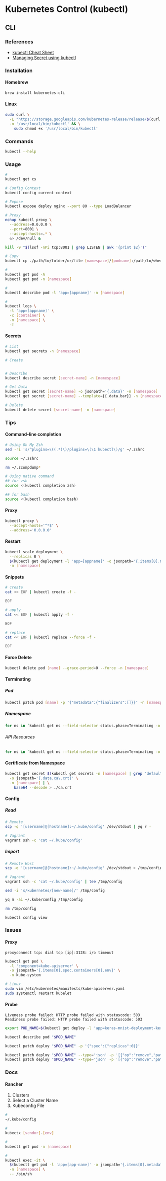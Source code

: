 # Kubernetes Control (kubectl)

<!--
https://github.com/nutellinoit/kubenvz
-->

## CLI

### References

- [kubectl Cheat Sheet](https://kubernetes.io/docs/reference/kubectl/cheatsheet/)
- [Managing Secret using kubectl](https://kubernetes.io/docs/tasks/configmap-secret/managing-secret-using-kubectl/)

### Installation

#### Homebrew

```sh
brew install kubernetes-cli
```

#### Linux

```sh
sudo curl \
  -L "https://storage.googleapis.com/kubernetes-release/release/$(curl -s https://storage.googleapis.com/kubernetes-release/release/stable.txt)/bin/linux/amd64/kubectl" \
  -o '/usr/local/bin/kubectl' && \
    sudo chmod +x '/usr/local/bin/kubectl'
```

### Commands

```sh
kubectl --help
```

### Usage

```sh
#
kubectl get cs

# Config Context
kubectl config current-context

# Expose
kubectl expose deploy nginx --port 80 --type LoadBalancer

# Proxy
nohup kubectl proxy \
  --address=0.0.0.0 \
  --port=8001 \
  --accept-hosts=.* \
  &> /dev/null &

kill -9 "$(lsof -nPi tcp:8001 | grep LISTEN | awk '{print $2}')"

# Copy
kubectl cp ./path/to/folder/or/file [namespace]/[podname]:/path/to/where/save

#
kubectl get pod -A
kubectl get pod -n [namespace]

#
kubectl describe pod -l 'app=[appname]' -n [namespace]

#
kubectl logs \
  -l 'app=[appname]' \
  -c [container] \
  -n [namespace] \
  -f
```

#### Secrets

```sh
# List
kubectl get secrets -n [namespace]

# Create


# Describe
kubectl describe secret [secret-name] -n [namespace]

# Get Data
kubectl get secret [secret-name] -o jsonpath='{.data}' -n [namespace] | jq .
kubectl get secret [secret-name] --template={{.data.bar}} -n [namespace] | base64 --decode

# Delete
kubectl delete secret [secret-name] -n [namespace]
```

### Tips

#### Command-line completion

```sh
# Using Oh My Zsh
sed -ri 's/^plugins=\((.*)\)/plugins=\(\1 kubectl\)/g' ~/.zshrc

source ~/.zshrc

rm ~/.zcompdump*

# Using native command
## for zsh
source <(kubectl completion zsh)

## for bash
source <(kubectl completion bash)
```

<!-- ####

```sh
kubectl exec -it \
  [pod] \
  -c [name] \
  -- /bin/bash
``` -->

#### Proxy

```sh
kubectl proxy \
  --accept-hosts='^*$' \
  --address='0.0.0.0'
```

#### Restart

```sh
kubectl scale deployment \
  --replicas 0 \
  $(kubectl get deployment -l 'app=[appname]' -o jsonpath='{.items[0].metadata.name}' -n [namespace]) \
  -n [namespace]
```

<!-- ```sh
kubectl exec -it \
  $(kubectl get pod -l 'app=[appname]' -o jsonpath='{.items[0].metadata.name}' -n [namespace]) \
  -n [namespace] \
  -- /bin/sh -c 'kill 1'
``` -->

<!-- ####

```sh
kubectl get pod [name] -n [namespace] -o yaml | \
  sed 's/restartPolicy: Always/restartPolicy: Never/' | \
    kubectl apply -f -
``` -->

<!-- ####

```sh
#
kubectl proxy --port=8080 &

#
export NS=[namespace]

#
kubectl create ns "$NS" --dry-run -o json > /tmp/ns.json

#
curl \
  -X PUT \
  -H 'Content-Type: application/json' \
  -k \
  --data-binary @/tmp/ns.json \
  "http://localhost:8080/api/v1/namespaces/$NS/finalize"

#
rm /tmp/ns.json
``` -->

#### Snippets

```sh
# create
cat << EOF | kubectl create -f -

EOF

# apply
cat << EOF | kubectl apply -f -

EOF

# replace
cat << EOF | kubectl replace --force -f -

EOF
```

#### Force Delete

```sh
kubectl delete pod [name] --grace-period=0 --force -n [namespace]
```

#### Terminating

##### Pod

```sh
kubectl patch pod [name] -p '{"metadata":{"finalizers":[]}}' -n [namespace]
```

##### Namespace

```sh
for ns in `kubectl get ns --field-selector status.phase=Terminating -o name`; do kubectl patch $ns -p '{"metadata":{"finalizers":[]}}' --type='merge'; done
```

###### API Resources

```sh
for ns in `kubectl get ns --field-selector status.phase=Terminating -o name | cut -d / -f 2`; do for resource in `kubectl api-resources --namespaced -o name --verbs=list | xargs -n 1 kubectl get -o name -n $ns`; do kubectl patch $resource -p '{"metadata": {"finalizers": []}}' --type='merge' -n $ns; done; done
```

<!-- ###

```sh
kubectl patch pvc redis-data-polyaxon-redis-master-0 -p '{"spec":{"storageClassName":"nas-client"}}' -n polyaxon
kubectl patch pvc redis-data-polyaxon-redis-master-0 -p '{"spec":{"resources":{"requests":{"storage":"16Gi"}}}}' -n polyaxon
``` -->

<!-- ###

```sh
kubectl get pod -l 'app=docker-registry' -n polyaxon -o yaml | \
  sed '/image: /s|registry|[hostname]:5001/library/registry|' | \
    kubectl apply -f -
``` -->

<!-- ###

```sh
kubectl create secret generic $*-values-b64 \
  --namespace=hush-house-main \
  --from-literal="value=$(shell cat ./$*/.values.yaml | base64)" \
  --dry-run \
  --output yaml | kubectl apply -f -
``` -->

<!-- ###

```sh
kubectl get configmap coredns -n kube-system -o yaml | \
  sed 's/loop/#loop/g' | \
  kubectl apply -f -
``` -->

#### Certificate from Namespace

```sh
kubectl get secret $(kubectl get secrets -n [namespace] | grep 'default-token' | cut -d ' ' -f 1) \
  -o jsonpath='{.data.ca\.crt}' \
  -n [namespace] | \
    base64 --decode > ./ca.crt
```

#### Config

##### Read

```sh
# Remote
scp -q '[username]@[hostname]:~/.kube/config' /dev/stdout | yq r -

# Vagrant
vagrant ssh -c 'cat ~/.kube/config'
```

##### Import

```sh
# Remote Host
scp -q '[username]@[hostname]:~/.kube/config' /dev/stdout > /tmp/config

# Vagrant
vagrant ssh -c 'cat ~/.kube/config' | tee /tmp/config
```

```sh
sed -i 's/kubernetes/[new-name]/' /tmp/config
```

```sh
yq m -ai ~/.kube/config /tmp/config
```

```sh
rm /tmp/config
```

```sh
kubectl config view
```

### Issues

<!-- ####

```log
error: You must be logged in to the server (Unauthorized)
```

```sh
#
kubectl version --client -o json | jq -r '.clientVersion.gitVersion | gsub("[v]"; "")'

#
AWS_PROFILE=dev kubectl version --short

#
AWS_PROFILE=dev aws sts get-caller-identity
``` -->

<!-- ####

```log
could not get token: NoCredentialProviders: no valid providers in chain. Deprecated.
	For verbose messaging see aws.Config.CredentialsChainVerboseErrors
Unable to connect to the server: getting credentials: exec: executable aws-iam-authenticator failed with exit code 1
```

TODO -->

#### Proxy

```log
proxyconnect tcp: dial tcp [ip]:3128: i/o timeout
```

```sh
kubectl get pod \
  -l 'component=kube-apiserver' \
  -o jsonpath='{.items[0].spec.containers[0].env}' \
  -n kube-system
```

```sh
# Linux
sudo vim /etc/kubernetes/manifests/kube-apiserver.yaml
sudo systemctl restart kubelet
```

#### Probe

```log
Liveness probe failed: HTTP probe failed with statuscode: 503
Readiness probe failed: HTTP probe failed with statuscode: 503
```

```sh
export POD_NAME=$(kubectl get deploy -l 'app=keras-mnist-deployment-keras-mnist-predictor-317c92e' -o jsonpath='{.items[0].metadata.name}')

kubectl describe pod "$POD_NAME"

kubectl patch deploy "$POD_NAME" -p '{"spec":{"replicas":0}}'

kubectl patch deploy "$POD_NAME" --type='json' -p '[{"op":"remove","path":"/spec/template/spec/containers/0/livenessProbe"}]'
kubectl patch deploy "$POD_NAME" --type='json' -p '[{"op":"remove","path":"/spec/template/spec/containers/0/readinessProbe"}]'
```

<!-- ###

```sh
kubectl config set-cluster --certificate-authority=certificate-authority-data --embed-certs=true --server='https://myk8sclust-myresourcegroup-7c08a0mgmt.westeurope.cloudapp.azure.com' azure

kubectl config set-credentials azure --client-certificate=client-certificate-data --client-key=client-key-data --embed-certs=true

kubectl config set-context \
  --cluster=azure \
  --user=azure \
  azure

kubectl config view
``` -->

### Docs

#### Rancher

1. Clusters
2. Select a Cluster Name
3. Kubeconfig File

```sh
#
~/.kube/config

#
kubectx [vendor]-[env]

#
kubectl get pod -n [namespace]

#
kubectl exec -it \
  $(kubectl get pod -l 'app=[app-name]' -o jsonpath='{.items[0].metadata.name}' -n [namespace]) \
  -n [namespace] \
  -- /bin/sh
```

<!--
kubectl config set-cluster asdf.com --insecure-skip-tls-verify=true
-->
